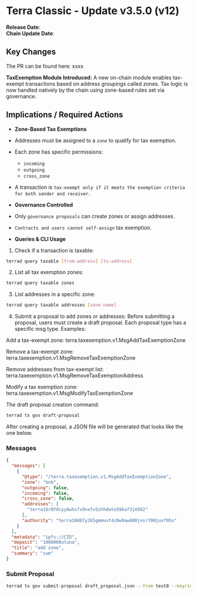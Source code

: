 # Terra Classic - Update v3.5.0 (v12)

**Release Date**:  </br>
**Chain Update Date**: 

## Key Changes
The PR can be found here: xxxx

**TaxExemption Module Introduced:**
A new on-chain module enables tax-exempt transactions based on address groupings called zones. Tax logic is now handled natively by the chain using zone-based rules set via governance.

## Implications / Required Actions
- **Zone-Based Tax Exemptions**

- Addresses must be assigned to a `zone` to qualify for tax exemption.
- Each zone has specific permissions:
  - `incoming`
  - `outgoing`
  - `cross_zone`
- A transaction is `tax-exempt only if it meets the exemption criteria for both sender and receiver`.

- **Governance Controlled**

- Only `governance proposals` can create zones or assign addresses.
- `Contracts and users cannot self-assign` tax exemption.

- **Queries & CLI Usage**
1. Check if a transaction is taxable:
```bash
terrad query taxable [from-address] [to-address]
```
2. List all tax exemption zones:
```bash
terrad query taxable zones
```
3. List addresses in a specific zone:
```bash
terrad query taxable addresses [zone-name]
```
4. Submit a proposal to add zones or addresses:
Before submitting a proposal, users must create a draft proposal. Each proposal type has a specific msg type. Examples:

Add a tax-exempt zone: terra.taxexemption.v1.MsgAddTaxExemptionZone

Remove a tax-exempt zone: terra.taxexemption.v1.MsgRemoveTaxExemptionZone

Remove addresses from tax-exempt list: terra.taxexemption.v1.MsgRemoveTaxExemptionAddress

 Modify a tax exemption zone: terra.taxexemption.v1.MsgModifyTaxExemptionZone


The draft proposal creation command:
```bash
terrad tx gov draft-proposal
```
After creating a proposal, a JSON file will be generated that looks like the one below.

### Messages
```json
{
  "messages": [
    {
      "@type": "/terra.taxexemption.v1.MsgAddTaxExemptionZone",
      "zone": "bnb",
      "outgoing": false,
      "incoming": false,
      "cross_zone": false,
      "addresses": [
        "terra16r0fdcyy6whsfx9nxfx5zhhdwte59kaf3jm502"
      ],
      "authority": "terra10d07y265gmmuvt4z0w9aw880jnsr700juxf95n"
    }
  ],
  "metadata": "ipfs://CID",
  "deposit": "1000000uluna",
  "title": "add zone",
  "summary": "sum"
}
```
### Submit Proposal
```bash
terrad tx gov submit-proposal draft_proposal.json --from test0 --keyring-backend test --home mytestnet --fees 5665000uluna
```


